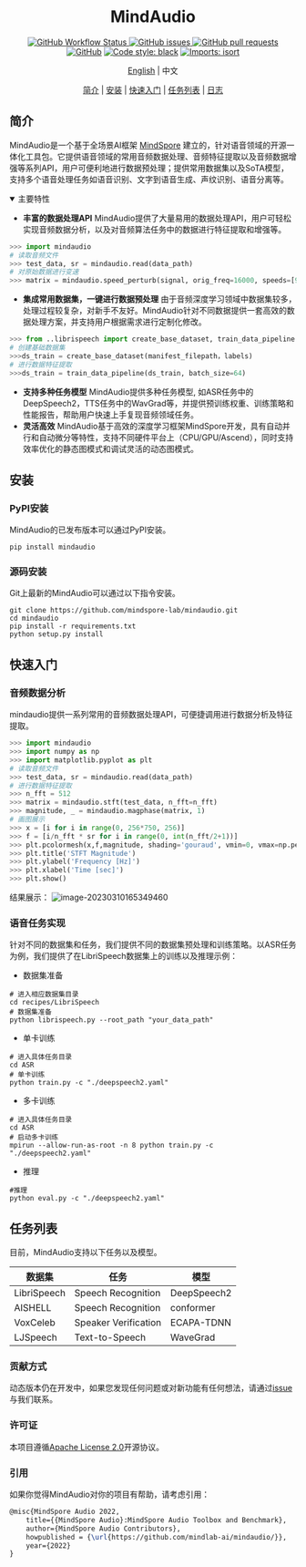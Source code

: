 <div align="center">


# MindAudio

[![GitHub Workflow Status](https://img.shields.io/github/actions/workflow/status/mindspore-lab/mindaudio/ut_test.yaml)
![GitHub issues](https://img.shields.io/github/issues/mindspore-lab/mindaudio)
![GitHub pull requests](https://img.shields.io/github/issues-pr/mindspore-lab/mindaudio)
![GitHub](https://img.shields.io/github/license/mindspore-lab/mindaudio)](<img alt="GitHub" src="https://img.shields.io/github/license/mindspore-lab/mindaudio">)
[![Code style: black](https://img.shields.io/badge/code%20style-black-000000.svg)](https://github.com/psf/black)
[![Imports: isort](https://img.shields.io/badge/%20imports-isort-%231674b1?style=flat&labelColor=ef8336)](https://pycqa.github.io/isort/)

[English](README.md) | 中文

[简介](#简介) |
[安装](#安装) |
[快速入门](#快速入门) |
[任务列表](#任务列表) |
[日志](#日志)

</div>

## 简介

MindAudio是一个基于全场景AI框架 [MindSpore](https://www.mindspore.cn/)
建立的，针对语音领域的开源一体化工具包。它提供语音领域的常用音频数据处理、音频特征提取以及音频数据增强等系列API，用户可便利地进行数据预处理；提供常用数据集以及SoTA模型，支持多个语音处理任务如语音识别、文字到语音生成、声纹识别、语音分离等。

<details open>
<summary> 主要特性 </summary>


- **丰富的数据处理API** MindAudio提供了大量易用的数据处理API，用户可轻松实现音频数据分析，以及对音频算法任务中的数据进行特征提取和增强等。

```python
>>> import mindaudio
# 读取音频文件
>>> test_data, sr = mindaudio.read(data_path)
# 对原始数据进行变速
>>> matrix = mindaudio.speed_perturb(signal, orig_freq=16000, speeds=[90,  100])
```

- **集成常用数据集，一键进行数据预处理** 由于音频深度学习领域中数据集较多，处理过程较复杂，对新手不友好。MindAudio针对不同数据提供一套高效的数据处理方案，并支持用户根据需求进行定制化修改。

```python
>>> from ..librispeech import create_base_dataset, train_data_pipeline
# 创建基础数据集
>>>ds_train = create_base_dataset(manifest_filepath，labels)
# 进行数据特征提取
>>>ds_train = train_data_pipeline(ds_train, batch_size=64)
```

- **支持多种任务模型** MindAudio提供多种任务模型, 如ASR任务中的DeepSpeech2，TTS任务中的WavGrad等，并提供预训练权重、训练策略和性能报告，帮助用户快速上手复现音频领域任务。
- **灵活高效** MindAudio基于高效的深度学习框架MindSpore开发，具有自动并行和自动微分等特性，支持不同硬件平台上（CPU/GPU/Ascend），同时支持效率优化的静态图模式和调试灵活的动态图模式。

## 安装

### PyPI安装

MindAudio的已发布版本可以通过PyPI安装。

```shell
pip install mindaudio
```

### 源码安装

Git上最新的MindAudio可以通过以下指令安装。

```shell
git clone https://github.com/mindspore-lab/mindaudio.git
cd mindaudio
pip install -r requirements.txt
python setup.py install
```

## 快速入门

### 音频数据分析

mindaudio提供一系列常用的音频数据处理API，可便捷调用进行数据分析及特征提取。

```python
>>> import mindaudio
>>> import numpy as np
>>> import matplotlib.pyplot as plt
# 读取音频文件
>>> test_data, sr = mindaudio.read(data_path)
# 进行数据特征提取
>>> n_fft = 512
>>> matrix = mindaudio.stft(test_data, n_fft=n_fft)
>>> magnitude, _ = mindaudio.magphase(matrix, 1)
# 画图展示
>>> x = [i for i in range(0, 256*750, 256)]
>>> f = [i/n_fft * sr for i in range(0, int(n_fft/2+1))]
>>> plt.pcolormesh(x,f,magnitude, shading='gouraud', vmin=0, vmax=np.percentile(magnitude, 98))
>>> plt.title('STFT Magnitude')
>>> plt.ylabel('Frequency [Hz]')
>>> plt.xlabel('Time [sec]')
>>> plt.show()
```

结果展示：
![image-20230310165349460](https://raw.githubusercontent.com/mindspore-lab/mindaudio/main/tests/result/stft_magnitude.png)



### 语音任务实现

针对不同的数据集和任务，我们提供不同的数据集预处理和训练策略。以ASR任务为例，我们提供了在LibriSpeech数据集上的训练以及推理示例：

- 数据集准备

```shell
# 进入相应数据集目录
cd recipes/LibriSpeech
# 数据集准备
python librispeech.py --root_path "your_data_path"
```

- 单卡训练

```shell
# 进入具体任务目录
cd ASR
# 单卡训练
python train.py -c "./deepspeech2.yaml"
```

- 多卡训练

```shell
# 进入具体任务目录
cd ASR
# 启动多卡训练
mpirun --allow-run-as-root -n 8 python train.py -c "./deepspeech2.yaml"
```

- 推理

```shell
#推理
python eval.py -c "./deepspeech2.yaml"
```



## 任务列表

目前，MindAudio支持以下任务以及模型。

| 数据集      | 任务                 | 模型        |
| ----------- | -------------------- | ----------- |
| LibriSpeech | Speech Recognition   | DeepSpeech2 |
| AISHELL     | Speech Recognition   | conformer   |
| VoxCeleb    | Speaker Verification | ECAPA-TDNN  |
| LJSpeech    | Text-to-Speech       | WaveGrad    |

### 贡献方式

动态版本仍在开发中，如果您发现任何问题或对新功能有任何想法，请通过[issue](https://github.com/mindlab-ai/mindaudio/issues)与我们联系。

### 许可证

本项目遵循[Apache License 2.0](License.md)开源协议。

### 引用

如果你觉得MindAudio对你的项目有帮助，请考虑引用：

```latex
@misc{MindSpore Audio 2022,
    title={{MindSpore Audio}:MindSpore Audio Toolbox and Benchmark},
    author={MindSpore Audio Contributors},
    howpublished = {\url{https://github.com/mindlab-ai/mindaudio/}},
    year={2022}
}
```
